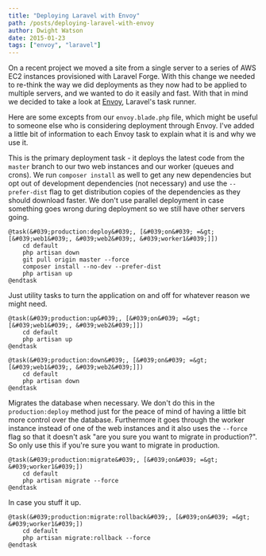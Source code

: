 ```yaml
---
title: "Deploying Laravel with Envoy"
path: /posts/deploying-laravel-with-envoy
author: Dwight Watson
date: 2015-01-23
tags: ["envoy", "laravel"]
---
```


On a recent project we moved a site from a single server to a series of AWS EC2 instances provisioned with Laravel Forge. With this change we needed to re-think the way we did deployments as they now had to be applied to multiple servers, and we wanted to do it easily and fast. With that in mind we decided to take a look at [Envoy](https://github.com/laravel/envoy), Laravel&#039;s task runner.

Here are some excepts from our `envoy.blade.php` file, which might be useful to someone else who is considering deployment through Envoy. I&#039;ve added a little bit of information to each Envoy task to explain what it is and why we use it.

This is the primary deployment task - it deploys the latest code from the `master` branch to our two web instances and our worker (queues and crons). We run `composer install` as well to get any new dependencies but opt out of development dependencies (not necessary) and use the `--prefer-dist` flag to get distribution copies of the dependencies as they should download faster. We don&#039;t use parallel deployment in case something goes wrong during deployment so we still have other servers going.

    @task(&#039;production:deploy&#039;, [&#039;on&#039; =&gt; [&#039;web1&#039;, &#039;web2&#039;, &#039;worker1&#039;]])
        cd default
        php artisan down
        git pull origin master --force
        composer install --no-dev --prefer-dist
        php artisan up
    @endtask

Just utility tasks to turn the application on and off for whatever reason we might need.

    @task(&#039;production:up&#039;, [&#039;on&#039; =&gt; [&#039;web1&#039;, &#039;web2&#039;]])
        cd default
        php artisan up
    @endtask

    @task(&#039;production:down&#039;, [&#039;on&#039; =&gt; [&#039;web1&#039;, &#039;web2&#039;]])
        cd default
        php artisan down
    @endtask

Migrates the database when necessary. We don&#039;t do this in the `production:deploy` method just for the peace of mind of having a little bit more control over the database. Furthermore it goes through the worker instance instead of one of the web instances and it also uses the `--force` flag so that it doesn&#039;t ask &quot;are you sure you want to migrate in production?&quot;. So only use this if you&#039;re sure you want to migrate in production.

    @task(&#039;production:migrate&#039;, [&#039;on&#039; =&gt; &#039;worker1&#039;])
        cd default
        php artisan migrate --force
    @endtask

In case you stuff it up.

    @task(&#039;production:migrate:rollback&#039;, [&#039;on&#039; =&gt; &#039;worker1&#039;])
        cd default
        php artisan migrate:rollback --force
    @endtask
